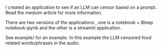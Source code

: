 I created an application to see if an LLM can censor based on a prompt. Read the meduim article for more information.

There are two versions of the applications , one is a  notebook = Bleep notebook.ipynb and the other is a streamlit application.

See example/ for an example. In this example the LLM censored food related words/phrases in the audio. 
